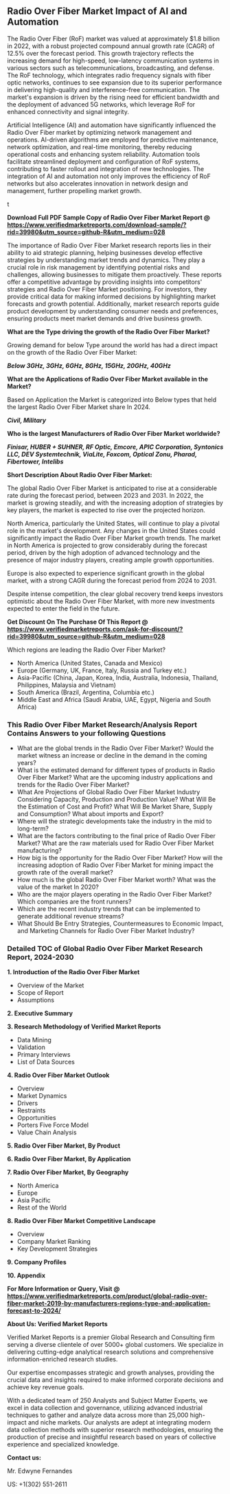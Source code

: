 <h2>Radio Over Fiber Market Impact of AI and Automation</h2><p>The Radio Over Fiber (RoF) market was valued at approximately $1.8 billion in 2022, with a robust projected compound annual growth rate (CAGR) of 12.5% over the forecast period. This growth trajectory reflects the increasing demand for high-speed, low-latency communication systems in various sectors such as telecommunications, broadcasting, and defense. The RoF technology, which integrates radio frequency signals with fiber optic networks, continues to see expansion due to its superior performance in delivering high-quality and interference-free communication. The market's expansion is driven by the rising need for efficient bandwidth and the deployment of advanced 5G networks, which leverage RoF for enhanced connectivity and signal integrity.</p><p>Artificial Intelligence (AI) and automation have significantly influenced the Radio Over Fiber market by optimizing network management and operations. AI-driven algorithms are employed for predictive maintenance, network optimization, and real-time monitoring, thereby reducing operational costs and enhancing system reliability. Automation tools facilitate streamlined deployment and configuration of RoF systems, contributing to faster rollout and integration of new technologies. The integration of AI and automation not only improves the efficiency of RoF networks but also accelerates innovation in network design and management, further propelling market growth.</p>t</p><p id="" class=""><strong>Download Full PDF Sample Copy of Radio Over Fiber Market Report @ <a href="https://www.verifiedmarketreports.com/download-sample/?rid=39980&utm_source=github-R&utm_medium=028" target="_blank">https://www.verifiedmarketreports.com/download-sample/?rid=39980&utm_source=github-R&utm_medium=028</a></strong></p><p>The importance of&nbsp;Radio Over Fiber Market research reports lies in their ability to aid strategic planning, helping businesses develop effective strategies by understanding market trends and dynamics. They play a crucial role in risk management by identifying potential risks and challenges, allowing businesses to mitigate them proactively. These reports offer a competitive advantage by providing insights into competitors' strategies and Radio Over Fiber Market positioning. For investors, they provide critical data for making informed decisions by highlighting market forecasts and growth potential. Additionally, market research reports guide product development by understanding consumer needs and preferences, ensuring products meet market demands and drive business growth.</p><p><strong>What are the&nbsp;Type driving the growth of the Radio Over Fiber Market?</strong></p><p id="" class="">Growing demand for below Type around the world has had a direct impact on the growth of the Radio Over Fiber Market:</p><em><strong>Below 3GHz, 3GHz, 6GHz, 8GHz, 15GHz, 20GHz, 40GHz</strong></em></p><strong>What are the&nbsp;Applications&nbsp;of Radio Over Fiber Market available in the Market?</strong></p><p id="" class="">Based on Application the Market is categorized into Below types that held the largest Radio Over Fiber Market share In 2024.</p><em><strong>Civil, Military</strong></em></p><strong>Who is the largest Manufacturers of Radio Over Fiber Market worldwide?</strong></p><p><em><strong>Finisar, HUBER + SUHNER, RF Optic, Emcore, APIC Corporation, Syntonics LLC, DEV Systemtechnik, ViaLite, Foxcom, Optical Zonu, Pharad, Fibertower, Intelibs</strong></em></p><p id="" class=""><strong>Short Description About Radio Over Fiber Market:</strong></p><p>The global Radio Over Fiber Market is anticipated to rise at a considerable rate during the forecast period, between 2023 and 2031. In 2022, the market is growing steadily, and with the increasing adoption of strategies by key players, the market is expected to rise over the projected horizon.</p><p>North America, particularly the United States, will continue to play a pivotal role in the market's development. Any changes in the United States could significantly impact the Radio Over Fiber Market growth trends. The market in North America is projected to grow considerably during the forecast period, driven by the high adoption of advanced technology and the presence of major industry players, creating ample growth opportunities.</p><p>Europe is also expected to experience significant growth in the global market, with a strong CAGR during the forecast period from 2024 to 2031.</p><p>Despite intense competition, the clear global recovery trend keeps investors optimistic about the Radio Over Fiber Market, with more new investments expected to enter the field in the future.</p><p id="" class=""><strong>Get Discount On The Purchase Of This Report @ <a href="https://www.verifiedmarketreports.com/ask-for-discount/?rid=39980&utm_source=github-R&utm_medium=028" target="_blank">https://www.verifiedmarketreports.com/ask-for-discount/?rid=39980&utm_source=github-R&utm_medium=028</a></strong></p>Which regions are leading the Radio Over Fiber Market?</p><ul><li>North America (United States, Canada and Mexico)</li><li>Europe (Germany, UK, France, Italy, Russia and Turkey etc.)</li><li>Asia-Pacific (China, Japan, Korea, India, Australia, Indonesia, Thailand, Philippines, Malaysia and Vietnam)</li><li>South America (Brazil, Argentina, Columbia etc.)</li><li>Middle East and Africa (Saudi Arabia, UAE, Egypt, Nigeria and South Africa)</li></ul><h3 id="" class="">This Radio Over Fiber Market Research/Analysis Report Contains Answers to your following Questions</h3><ul><li>What are the global trends in the Radio Over Fiber Market? Would the market witness an increase or decline in the demand in the coming years?</li><li>What is the estimated demand for different types of products in Radio Over Fiber Market? What are the upcoming industry applications and trends for the Radio Over Fiber Market?</li><li>What Are Projections of Global Radio Over Fiber Market Industry Considering Capacity, Production and Production Value? What Will Be the Estimation of Cost and Profit? What Will Be Market Share, Supply and Consumption? What about imports and Export?</li><li>Where will the strategic developments take the industry in the mid to long-term?</li><li>What are the factors contributing to the final price of Radio Over Fiber Market? What are the raw materials used for Radio Over Fiber Market manufacturing?</li><li>How big is the opportunity for the Radio Over Fiber Market? How will the increasing adoption of Radio Over Fiber Market for mining impact the growth rate of the overall market?</li><li>How much is the global Radio Over Fiber Market worth? What was the value of the market In 2020?</li><li>Who are the major players operating in the Radio Over Fiber Market? Which companies are the front runners?</li><li>Which are the recent industry trends that can be implemented to generate additional revenue streams?</li><li>What Should Be Entry Strategies, Countermeasures to Economic Impact, and Marketing Channels for Radio Over Fiber Market Industry?</li></ul><h3 id="" class="">Detailed TOC of Global Radio Over Fiber Market Research Report, 2024-2030</h3><p id="" class=""><strong>1. Introduction of the Radio Over Fiber Market</strong></p><ul><li>Overview of the Market</li><li>Scope of Report</li><li>Assumptions</li></ul><p id="" class=""><strong>2. Executive Summary</strong></p><p id="" class=""><strong>3. Research Methodology of Verified Market Reports</strong></p><ul><li>Data Mining</li><li>Validation</li><li>Primary Interviews</li><li>List of Data Sources</li></ul><p id="" class=""><strong>4. Radio Over Fiber Market Outlook</strong></p><ul><li>Overview</li><li>Market Dynamics</li><li>Drivers</li><li>Restraints</li><li>Opportunities</li><li>Porters Five Force Model</li><li>Value Chain Analysis</li></ul><p id="" class=""><strong>5. Radio Over Fiber Market, By Product</strong></p><p id="" class=""><strong>6. Radio Over Fiber Market, By Application</strong></p><p id="" class=""><strong>7. Radio Over Fiber Market, By Geography</strong></p><ul><li>North America</li><li>Europe</li><li>Asia Pacific</li><li>Rest of the World</li></ul><p id="" class=""><strong>8. Radio Over Fiber Market Competitive Landscape</strong></p><ul><li>Overview</li><li>Company Market Ranking</li><li>Key Development Strategies</li></ul><p id="" class=""><strong>9. Company Profiles</strong></p><p id="" class=""><strong>10. Appendix</strong></p><p id="" class=""><strong>For More Information or Query, Visit @ <a href="https://www.verifiedmarketreports.com/product/global-radio-over-fiber-market-2019-by-manufacturers-regions-type-and-application-forecast-to-2024/" target="_blank">https://www.verifiedmarketreports.com/product/global-radio-over-fiber-market-2019-by-manufacturers-regions-type-and-application-forecast-to-2024/</a></strong></p><p id="" class=""><strong>About Us: Verified Market Reports</strong></p><p id="" class="">Verified Market Reports is a premier Global Research and Consulting firm serving a diverse clientele of over 5000+ global customers. We specialize in delivering cutting-edge analytical research solutions and comprehensive information-enriched research studies.</p><p id="" class="">Our expertise encompasses strategic and growth analyses, providing the crucial data and insights required to make informed corporate decisions and achieve key revenue goals.</p><p id="" class="">With a dedicated team of 250 Analysts and Subject Matter Experts, we excel in data collection and governance, utilizing advanced industrial techniques to gather and analyze data across more than 25,000 high-impact and niche markets. Our analysts are adept at integrating modern data collection methods with superior research methodologies, ensuring the production of precise and insightful research based on years of collective experience and specialized knowledge.</p><p id="" class=""><strong>Contact us:</strong></p><p id="" class="">Mr. Edwyne Fernandes</p><p id="" class="">US: +1(302) 551-2611</p>